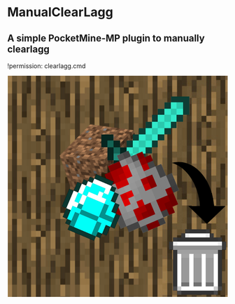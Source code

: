 # ManualClearLagg
A simple PocketMine-MP plugin to manually clearlagg
-
!permission: clearlagg.cmd


![Logo](logo.png)
